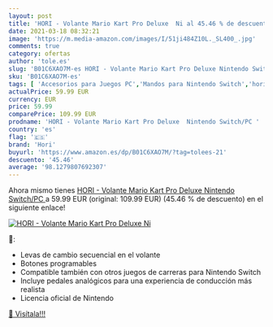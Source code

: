 ```yaml
---
layout: post
title: 'HORI - Volante Mario Kart Pro Deluxe  Ni al 45.46 % de descuento'
date: 2021-03-18 08:32:21
image: 'https://m.media-amazon.com/images/I/51ji484Z10L._SL400_.jpg'
comments: true
category: ofertas
author: 'tole.es'
slug: 'B01C6XAO7M-es HORI - Volante Mario Kart Pro Deluxe Nintendo Switch/PC'
sku: 'B01C6XAO7M-es'
tags: [ 'Accesorios para Juegos PC','Mandos para Nintendo Switch','hori','nintendo', ]
actualPrice: 59.99 EUR
currency: EUR
price: 59.99
comparePrice: 109.99 EUR
prodname: 'HORI - Volante Mario Kart Pro Deluxe  Nintendo Switch/PC '
country: 'es'
flag: '🇪🇸'
brand: 'Hori'
buyurl: 'https://www.amazon.es/dp/B01C6XAO7M/?tag=tolees-21'
descuento: '45.46'
average: '98.1279807692307'
---
```


Ahora mismo tienes [HORI - Volante Mario Kart Pro Deluxe  Nintendo Switch/PC ](https://www.amazon.es/dp/B01C6XAO7M/?tag=tolees-21) a 59.99 EUR (original: 109.99 EUR) (45.46 %  de descuento) en el siguiente enlace!

[![HORI - Volante Mario Kart Pro Deluxe  Ni](https://m.media-amazon.com/images/I/51ji484Z10L._SL400_.jpg)](https://www.amazon.es/dp/B01C6XAO7M/?tag=tolees-21)

🔎:

- Levas de cambio secuencial en el volante
- Botones programables
- Compatible también con otros juegos de carreras para Nintendo Switch
- Incluye pedales analógicos para una experiencia de conducción más realista
- Licencia oficial de Nintendo

[🛒 Visítala!!!](https://www.amazon.es/dp/B01C6XAO7M/?tag=tolees-21)
